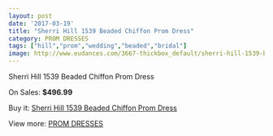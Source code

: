 ```yaml
---
layout: post
date: '2017-03-19'
title: "Sherri Hill 1539 Beaded Chiffon Prom Dress"
category: PROM DRESSES
tags: ["hill","prom","wedding","beaded","bridal"]
image: http://www.eudances.com/3667-thickbox_default/sherri-hill-1539-beaded-chiffon-prom-dress.jpg
---
```

Sherri Hill 1539 Beaded Chiffon Prom Dress

On Sales: **$496.99**
<a href="https://www.eudances.com/en/prom-dresses/1227-sherri-hill-1539-beaded-chiffon-prom-dress.html"><amp-img layout="responsive" width="600" height="600" src="//www.eudances.com/3667-thickbox_default/sherri-hill-1539-beaded-chiffon-prom-dress.jpg" alt="Sherri Hill 1539 Beaded Chiffon Prom Dress 0" /></a>
<a href="https://www.eudances.com/en/prom-dresses/1227-sherri-hill-1539-beaded-chiffon-prom-dress.html"><amp-img layout="responsive" width="600" height="600" src="//www.eudances.com/3672-thickbox_default/sherri-hill-1539-beaded-chiffon-prom-dress.jpg" alt="Sherri Hill 1539 Beaded Chiffon Prom Dress 1" /></a>
<a href="https://www.eudances.com/en/prom-dresses/1227-sherri-hill-1539-beaded-chiffon-prom-dress.html"><amp-img layout="responsive" width="600" height="600" src="//www.eudances.com/3671-thickbox_default/sherri-hill-1539-beaded-chiffon-prom-dress.jpg" alt="Sherri Hill 1539 Beaded Chiffon Prom Dress 2" /></a>
<a href="https://www.eudances.com/en/prom-dresses/1227-sherri-hill-1539-beaded-chiffon-prom-dress.html"><amp-img layout="responsive" width="600" height="600" src="//www.eudances.com/3670-thickbox_default/sherri-hill-1539-beaded-chiffon-prom-dress.jpg" alt="Sherri Hill 1539 Beaded Chiffon Prom Dress 3" /></a>
<a href="https://www.eudances.com/en/prom-dresses/1227-sherri-hill-1539-beaded-chiffon-prom-dress.html"><amp-img layout="responsive" width="600" height="600" src="//www.eudances.com/3669-thickbox_default/sherri-hill-1539-beaded-chiffon-prom-dress.jpg" alt="Sherri Hill 1539 Beaded Chiffon Prom Dress 4" /></a>
<a href="https://www.eudances.com/en/prom-dresses/1227-sherri-hill-1539-beaded-chiffon-prom-dress.html"><amp-img layout="responsive" width="600" height="600" src="//www.eudances.com/3668-thickbox_default/sherri-hill-1539-beaded-chiffon-prom-dress.jpg" alt="Sherri Hill 1539 Beaded Chiffon Prom Dress 5" /></a>

Buy it: [Sherri Hill 1539 Beaded Chiffon Prom Dress](https://www.eudances.com/en/prom-dresses/1227-sherri-hill-1539-beaded-chiffon-prom-dress.html "Sherri Hill 1539 Beaded Chiffon Prom Dress")

View more: [PROM DRESSES](https://www.eudances.com/en/13-prom-dresses "PROM DRESSES")